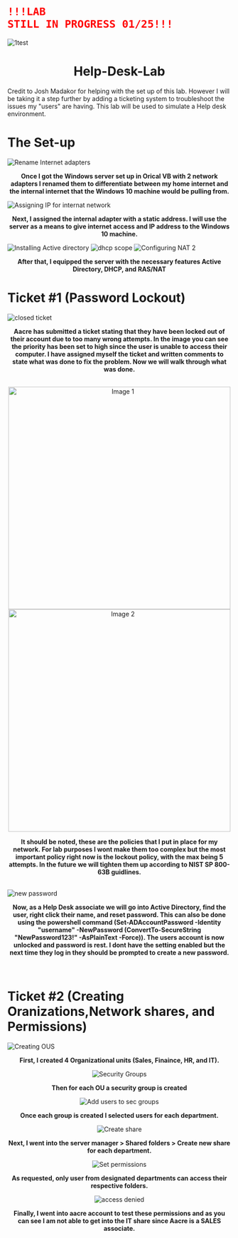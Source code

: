 # <code style="color : red">!!!LAB STILL IN PROGRESS 01/25!!!</code>

![1test](https://github.com/user-attachments/assets/a828d4fd-8f7d-41ee-8b64-b5a21ea8d279)

<div style="text-align: center;">
  <h1>Help-Desk-Lab</h1>
</div>
Credit to Josh Madakor for helping with the set up of this lab. However I will be taking it a step further by adding a ticketing system to troubleshoot the issues my "users" are having.  This lab will be used to simulate a Help desk environment. 


# The Set-up

![Rename Internet adapters ](https://github.com/user-attachments/assets/c658cf31-1434-4f68-866e-4b9dd00241a1)

<div align="center"><b>Once I got the Windows server set up in Orical VB with 2 network adapters I renamed them to differentiate between my home internet and the internal internet that the Windows 10 machine would be pulling from.</b>
</div>

![Assigning IP for internat network ](https://github.com/user-attachments/assets/89fbd4dd-3460-4543-ae6d-13d606f9749d)

<div align="center"><b>Next, I assigned the internal adapter with a static address. I will use the server as a means to give internet access and IP address to the Windows 10 machine.</b>
</div>

![Installing Active directory ](https://github.com/user-attachments/assets/38a51063-cca7-4c4c-b60a-d356a4ebb420)
![dhcp scope](https://github.com/user-attachments/assets/ae1654c3-05f2-4c74-b50c-ca9b7e8a9a4f)
![Configuring NAT 2](https://github.com/user-attachments/assets/8ece7ecd-64ae-47af-8688-b523434e1342)


<div align="center"><b>After that, I equipped the server with the necessary features Active Directory, DHCP, and RAS/NAT</b>
</div>

# Ticket #1 (Password Lockout)
![closed ticket](https://github.com/user-attachments/assets/2fd81a55-0c5c-4335-bb25-ee9ab5017d90)

<div align="center"><b>Aacre has submitted a ticket stating that they have been locked out of their account due to too many wrong attempts. In the image you can see the priority has been set to high since the user is unable to access their computer. I have assigned myself the ticket and written comments to state what was done to fix the problem. Now we will walk through what was done. </b>
</div>

<br/>

<p align="center">
  <img src="https://github.com/user-attachments/assets/cef4ce63-4837-4963-879c-918ea23bf015" alt="Image 1" width="500">
  <img src="https://github.com/user-attachments/assets/4cdc4a78-eabe-4d79-ac8a-dbc06cac8197" alt="Image 2" width="500">
</p>

<div align="center"><b> It should be noted, these are the policies that I put in place for my network. For lab purposes I wont make them too complex but the most important policy right now is the lockout policy, with the max being 5 attempts. In the future we will tighten them up according to NIST SP 800-63B guidlines.</b>
</div>
<br/>

![new password](https://github.com/user-attachments/assets/b1618301-6545-413b-bccb-30ae83bf15af)
<div align="center"><b> Now, as a Help Desk associate we will go into Active Directory, find the user, right click their name, and reset password. This can also be done using the powershell command (Set-ADAccountPassword -Identity "username" -NewPassword (ConvertTo-SecureString "NewPassword123!" -AsPlainText -Force)). The users account is now unlocked and password is rest. I dont have the setting enabled but the next time they log in they should be prompted to create a new password. </b>
</div>
<br/>
<br/>

# Ticket #2 (Creating Oranizations,Network shares, and Permissions)

![Creating OUS](https://github.com/user-attachments/assets/e0dbd29e-eac9-48f1-8938-b26669f615e9)

<div align="center"><b> First, I created 4 Organizational units (Sales, Finaince, HR, and IT). </b>
<br/>

![Security Groups](https://github.com/user-attachments/assets/b374377d-a6f2-48b5-8771-e156ac7416e1)

<div align="center"><b>Then for each OU a security group is created </b>
<br/>

![Add users to sec groups](https://github.com/user-attachments/assets/e7cd9011-2259-4302-811d-7342e1fda1c2)

<div align="center"><b>Once each group is created I selected users for each department.  </b>
<br/>

![Create share](https://github.com/user-attachments/assets/b2b37d8b-bbf2-47fb-ad93-e129a96655f1)

<div align="center"><b>Next, I went into the server manager > Shared folders > Create new share for each department.  </b>
<br/>

![Set permissions](https://github.com/user-attachments/assets/b42bec9f-e29c-4d99-a8bf-71e64d51f90a)

<div align="center"><b>As requested, only user from designated departments can access their respective folders.  </b>
<br/>

![access denied](https://github.com/user-attachments/assets/d75cb499-a6f1-43ce-8d08-28647620b7cf)

<div align="center"><b>Finally, I went into aacre account to test these permissions and as you can see I am not able to get into the IT share since Aacre is a SALES associate.  </b>
<br/>






